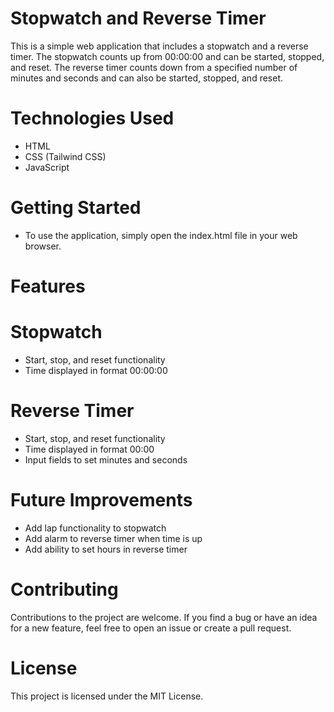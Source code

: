 # Stopwatch and Reverse Timer
This is a simple web application that includes a stopwatch and a reverse timer. The stopwatch counts up from 00:00:00 and can be started, stopped, and reset. The reverse timer counts down from a specified number of minutes and seconds and can also be started, stopped, and reset.

# Technologies Used
- HTML
- CSS (Tailwind CSS)
- JavaScript
# Getting Started
- To use the application, simply open the index.html file in your web browser.

# Features
# Stopwatch
- Start, stop, and reset functionality
- Time displayed in format 00:00:00
# Reverse Timer
- Start, stop, and reset functionality
- Time displayed in format 00:00
- Input fields to set minutes and seconds
# Future Improvements
- Add lap functionality to stopwatch
- Add alarm to reverse timer when time is up
- Add ability to set hours in reverse timer
# Contributing
Contributions to the project are welcome. If you find a bug or have an idea for a new feature, feel free to open an issue or create a pull request.

# License
This project is licensed under the MIT License.
